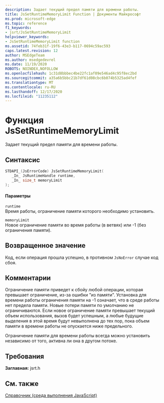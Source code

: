```yaml
---
description: Задает текущий предел памяти для времени работы.
title: JsSetRuntimeMemoryLimit Function | Документы Майкрософт
ms.prod: microsoft-edge
ms.topic: reference
f1_keywords:
- jsrt/JsSetRuntimeMemoryLimit
helpviewer_keywords:
- JsSetRuntimeMemoryLimit function
ms.assetid: 74feb31f-19f6-43e3-b117-0694c59ac593
caps.latest.revision: 12
author: MSEdgeTeam
ms.author: msedgedevrel
ms.date: 11/19/2020
ROBOTS: NOINDEX,NOFOLLOW
ms.openlocfilehash: 1c31d8bbbec4be22fc1af09e546ad4c95f8ec2bd
ms.sourcegitcommit: a35a6b5bbc21b7df61d08cbc6b074b5325ad4fef
ms.translationtype: MT
ms.contentlocale: ru-RU
ms.lasthandoff: 12/17/2020
ms.locfileid: "11235112"
---
```

# Функция JsSetRuntimeMemoryLimit

Задает текущий предел памяти для времени работы.  
  
## Синтаксис  
  
```cpp  
STDAPI_(JsErrorCode) JsSetRuntimeMemoryLimit(  
   _In_ JsRuntimeHandle runtime,  
   _In_ size_t memoryLimit  
);  
```  
  
#### Параметры  
 `runtime`  
 Время работы, ограничение памяти которого необходимо установить.  
  
 `memoryLimit`  
 Новое ограничение памяти во время работы (в ветвях) или -1 (без ограничения памяти).  
  
## Возвращенное значение  
 Код, если операция прошла успешно, в противном `JsNoError` случае код сбоя.  
  
## Комментарии  
 Ограничение памяти приведет к сбойу любой операции, которая превышает ограничение, из-за ошибки "из памяти". Установка для времени работы ограничения памяти на -1 означает, что в среде работы нет предела памяти. Новые потери памяти по умолчанию не ограничиваются. Если новое ограничение памяти превышает текущий объем использования, вызов будет успешным, а любые будущие выделения в этой время будут невыполнена до тех пор, пока объем памяти в времени работы не опускается ниже предельного.  
  
 Ограничение памяти для времени работы всегда можно установить независимо от того, активна ли она в другом потоке.  
  
## Требования  
 **Заглавная:** jsrt.h  
  
## См. также  
 [Справочник (среда выполнения JavaScript)](../chakra-hosting/reference-javascript-runtime.md)
